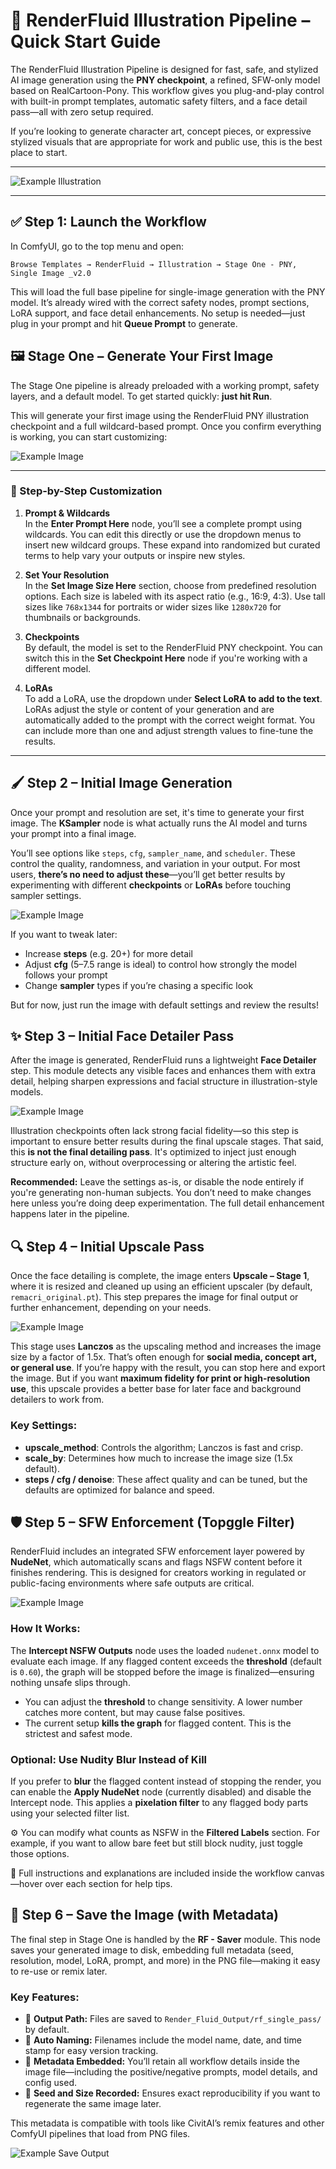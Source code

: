 # 🎨 RenderFluid Illustration Pipeline – Quick Start Guide

The RenderFluid Illustration Pipeline is designed for fast, safe, and stylized AI image generation using the **PNY checkpoint**, a refined, SFW-only model based on RealCartoon-Pony. This workflow gives you plug-and-play control with built-in prompt templates, automatic safety filters, and a face detail pass—all with zero setup required.

If you’re looking to generate character art, concept pieces, or expressive stylized visuals that are appropriate for work and public use, this is the best place to start.

---

![Example Illustration](../../_bin/rf_example_illustration_v1_0004.png)

---

## ✅ Step 1: Launch the Workflow

In ComfyUI, go to the top menu and open:

```
Browse Templates → RenderFluid → Illustration → Stage One - PNY, Single Image _v2.0
```

This will load the full base pipeline for single-image generation with the PNY model. It’s already wired with the correct safety nodes, prompt sections, LoRA support, and face detail enhancements. No setup is needed—just plug in your prompt and hit **Queue Prompt** to generate.

## 🖼️ Stage One – Generate Your First Image

The Stage One pipeline is already preloaded with a working prompt, safety layers, and a default model. To get started quickly: **just hit Run**.

This will generate your first image using the RenderFluid PNY illustration checkpoint and a full wildcard-based prompt. Once you confirm everything is working, you can start customizing:

![Example Image](../../_bin/rf_instr_illustration_v1_0001.png)

---

### 🔧 Step-by-Step Customization

1. **Prompt & Wildcards**  
   In the **Enter Prompt Here** node, you’ll see a complete prompt using wildcards. You can edit this directly or use the dropdown menus to insert new wildcard groups. These expand into randomized but curated terms to help vary your outputs or inspire new styles.

2. **Set Your Resolution**  
   In the **Set Image Size Here** section, choose from predefined resolution options. Each size is labeled with its aspect ratio (e.g., 16:9, 4:3). Use tall sizes like `768x1344` for portraits or wider sizes like `1280x720` for thumbnails or backgrounds.

3. **Checkpoints**  
   By default, the model is set to the RenderFluid PNY checkpoint. You can switch this in the **Set Checkpoint Here** node if you're working with a different model.

4. **LoRAs**  
   To add a LoRA, use the dropdown under **Select LoRA to add to the text**. LoRAs adjust the style or content of your generation and are automatically added to the prompt with the correct weight format. You can include more than one and adjust strength values to fine-tune the results.

---
## 🖌️ Step 2 – Initial Image Generation

Once your prompt and resolution are set, it's time to generate your first image. The **KSampler** node is what actually runs the AI model and turns your prompt into a final image.

You’ll see options like `steps`, `cfg`, `sampler_name`, and `scheduler`. These control the quality, randomness, and variation in your output. For most users, **there’s no need to adjust these**—you’ll get better results by experimenting with different **checkpoints** or **LoRAs** before touching sampler settings.

![Example Image](../../_bin/rf_instr_illustration_v1_0002.png)

If you want to tweak later:
- Increase **steps** (e.g. 20+) for more detail
- Adjust **cfg** (5–7.5 range is ideal) to control how strongly the model follows your prompt
- Change **sampler** types if you’re chasing a specific look

But for now, just run the image with default settings and review the results!

## ✨ Step 3 – Initial Face Detailer Pass

After the image is generated, RenderFluid runs a lightweight **Face Detailer** step. This module detects any visible faces and enhances them with extra detail, helping sharpen expressions and facial structure in illustration-style models.

![Example Image](../../_bin/rf_instr_illustration_v1_0008.png)

Illustration checkpoints often lack strong facial fidelity—so this step is important to ensure better results during the final upscale stages. That said, this **is not the final detailing pass**. It's optimized to inject just enough structure early on, without overprocessing or altering the artistic feel.

**Recommended:** Leave the settings as-is, or disable the node entirely if you're generating non-human subjects. You don’t need to make changes here unless you’re doing deep experimentation. The full detail enhancement happens later in the pipeline.

## 🔍 Step 4 – Initial Upscale Pass

Once the face detailing is complete, the image enters **Upscale – Stage 1**, where it is resized and cleaned up using an efficient upscaler (by default, `remacri_original.pt`). This step prepares the image for final output or further enhancement, depending on your needs.

![Example Image](../../_bin/rf_instr_illustration_v1_0012.png)

This stage uses **Lanczos** as the upscaling method and increases the image size by a factor of 1.5x. That’s often enough for **social media, concept art, or general use**. If you’re happy with the result, you can stop here and export the image. But if you want **maximum fidelity for print or high-resolution use**, this upscale provides a better base for later face and background detailers to work from.

### Key Settings:
- **upscale_method**: Controls the algorithm; Lanczos is fast and crisp.
- **scale_by**: Determines how much to increase the image size (1.5x default).
- **steps / cfg / denoise**: These affect quality and can be tuned, but the defaults are optimized for balance and speed.


## 🛡️ Step 5 – SFW Enforcement (Topggle Filter)

RenderFluid includes an integrated SFW enforcement layer powered by **NudeNet**, which automatically scans and flags NSFW content before it finishes rendering. This is designed for creators working in regulated or public-facing environments where safe outputs are critical.

![Example Image](../../_bin/rf_instr_illustration_v1_0004.png)

### How It Works:
The **Intercept NSFW Outputs** node uses the loaded `nudenet.onnx` model to evaluate each image. If any flagged content exceeds the **threshold** (default is `0.60`), the graph will be stopped before the image is finalized—ensuring nothing unsafe slips through.

- You can adjust the **threshold** to change sensitivity. A lower number catches more content, but may cause false positives.
- The current setup **kills the graph** for flagged content. This is the strictest and safest mode.

### Optional: Use Nudity Blur Instead of Kill
If you prefer to **blur** the flagged content instead of stopping the render, you can enable the **Apply NudeNet** node (currently disabled) and disable the Intercept node. This applies a **pixelation filter** to any flagged body parts using your selected filter list.

⚙️ You can modify what counts as NSFW in the **Filtered Labels** section. For example, if you want to allow bare feet but still block nudity, just toggle those options.

📌 Full instructions and explanations are included inside the workflow canvas—hover over each section for help tips.

## 💾 Step 6 – Save the Image (with Metadata)

The final step in Stage One is handled by the **RF - Saver** module. This node saves your generated image to disk, embedding full metadata (seed, resolution, model, LoRA, prompt, and more) in the PNG file—making it easy to re-use or remix later.

### Key Features:

- 📁 **Output Path:** Files are saved to `Render_Fluid_Output/rf_single_pass/` by default.
- 🧠 **Auto Naming:** Filenames include the model name, date, and time stamp for easy version tracking.
- 🧬 **Metadata Embedded:** You’ll retain all workflow details inside the image file—including the positive/negative prompts, model details, and config used.
- 🎨 **Seed and Size Recorded:** Ensures exact reproducibility if you want to regenerate the same image later.

This metadata is compatible with tools like CivitAI’s remix features and other ComfyUI pipelines that load from PNG files.

![Example Save Output](../_bin/rf_instr_illustration_v1_0007.png)
